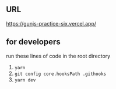 ## URL
https://gunjs-practice-six.vercel.app/

## for developers
run these lines of code in the root directory

1. ``yarn``
2. ``git config core.hooksPath .githooks``
3. ``yarn dev``